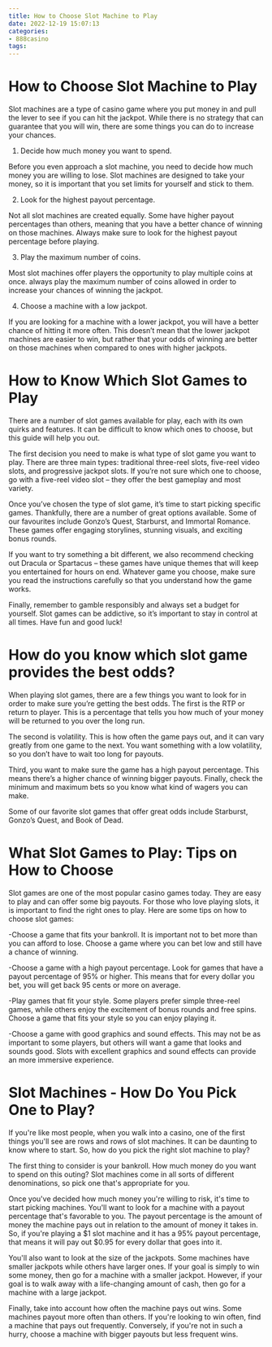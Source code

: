 ```yaml
---
title: How to Choose Slot Machine to Play 
date: 2022-12-19 15:07:13
categories:
- 888casino
tags:
---
```



#  How to Choose Slot Machine to Play 

Slot machines are a type of casino game where you put money in and pull the lever to see if you can hit the jackpot. While there is no strategy that can guarantee that you will win, there are some things you can do to increase your chances.

1. Decide how much money you want to spend.

Before you even approach a slot machine, you need to decide how much money you are willing to lose. Slot machines are designed to take your money, so it is important that you set limits for yourself and stick to them.

2. Look for the highest payout percentage.

Not all slot machines are created equally. Some have higher payout percentages than others, meaning that you have a better chance of winning on those machines. Always make sure to look for the highest payout percentage before playing.

3. Play the maximum number of coins.

Most slot machines offer players the opportunity to play multiple coins at once. always play the maximum number of coins allowed in order to increase your chances of winning the jackpot.

4. Choose a machine with a low jackpot.

If you are looking for a machine with a lower jackpot, you will have a better chance of hitting it more often. This doesn’t mean that the lower jackpot machines are easier to win, but rather that your odds of winning are better on those machines when compared to ones with higher jackpots.

#  How to Know Which Slot Games to Play 

There are a number of slot games available for play, each with its own quirks and features. It can be difficult to know which ones to choose, but this guide will help you out.

The first decision you need to make is what type of slot game you want to play. There are three main types: traditional three-reel slots, five-reel video slots, and progressive jackpot slots. If you’re not sure which one to choose, go with a five-reel video slot – they offer the best gameplay and most variety.

Once you’ve chosen the type of slot game, it’s time to start picking specific games. Thankfully, there are a number of great options available. Some of our favourites include Gonzo’s Quest, Starburst, and Immortal Romance. These games offer engaging storylines, stunning visuals, and exciting bonus rounds.

If you want to try something a bit different, we also recommend checking out Dracula or Spartacus – these games have unique themes that will keep you entertained for hours on end. Whatever game you choose, make sure you read the instructions carefully so that you understand how the game works.

Finally, remember to gamble responsibly and always set a budget for yourself. Slot games can be addictive, so it’s important to stay in control at all times. Have fun and good luck!

#  How do you know which slot game provides the best odds? 

When playing slot games, there are a few things you want to look for in order to make sure you’re getting the best odds. The first is the RTP or return to player. This is a percentage that tells you how much of your money will be returned to you over the long run. 

The second is volatility. This is how often the game pays out, and it can vary greatly from one game to the next. You want something with a low volatility, so you don’t have to wait too long for payouts. 

Third, you want to make sure the game has a high payout percentage. This means there’s a higher chance of winning bigger payouts. Finally, check the minimum and maximum bets so you know what kind of wagers you can make. 

Some of our favorite slot games that offer great odds include Starburst, Gonzo’s Quest, and Book of Dead.

#  What Slot Games to Play: Tips on How to Choose 

Slot games are one of the most popular casino games today. They are easy to play and can offer some big payouts. For those who love playing slots, it is important to find the right ones to play. Here are some tips on how to choose slot games:

-Choose a game that fits your bankroll. It is important not to bet more than you can afford to lose. Choose a game where you can bet low and still have a chance of winning.

-Choose a game with a high payout percentage. Look for games that have a payout percentage of 95% or higher. This means that for every dollar you bet, you will get back 95 cents or more on average.

-Play games that fit your style. Some players prefer simple three-reel games, while others enjoy the excitement of bonus rounds and free spins. Choose a game that fits your style so you can enjoy playing it.

-Choose a game with good graphics and sound effects. This may not be as important to some players, but others will want a game that looks and sounds good. Slots with excellent graphics and sound effects can provide an more immersive experience.

#  Slot Machines - How Do You Pick One to Play?

If you're like most people, when you walk into a casino, one of the first things you'll see are rows and rows of slot machines. It can be daunting to know where to start. So, how do you pick the right slot machine to play?

The first thing to consider is your bankroll. How much money do you want to spend on this outing? Slot machines come in all sorts of different denominations, so pick one that's appropriate for you.

Once you've decided how much money you're willing to risk, it's time to start picking machines. You'll want to look for a machine with a payout percentage that's favorable to you. The payout percentage is the amount of money the machine pays out in relation to the amount of money it takes in. So, if you're playing a $1 slot machine and it has a 95% payout percentage, that means it will pay out $0.95 for every dollar that goes into it.

You'll also want to look at the size of the jackpots. Some machines have smaller jackpots while others have larger ones. If your goal is simply to win some money, then go for a machine with a smaller jackpot. However, if your goal is to walk away with a life-changing amount of cash, then go for a machine with a large jackpot.

Finally, take into account how often the machine pays out wins. Some machines payout more often than others. If you're looking to win often, find a machine that pays out frequently. Conversely, if you're not in such a hurry, choose a machine with bigger payouts but less frequent wins.